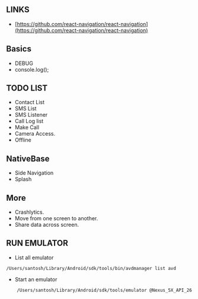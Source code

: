 ## LINKS
* [https://github.com/react-navigation/react-navigation](https://github.com/react-navigation/react-navigation)


## Basics
* DEBUG
* console.log();

## TODO LIST 
* Contact List
* SMS List
* SMS Listener
* Call Log list
* Make Call
* Camera Access.
* Offline

## NativeBase
* Side Navigation
* Splash 

## More
* Crashlytics. 
* Move from one screen to another. 
* Share data across screen.


## RUN EMULATOR
* List all emulator
```
/Users/santosh/Library/Android/sdk/tools/bin/avdmanager list avd
```

* Start an emulator
```
    /Users/santosh/Library/Android/sdk/tools/emulator @Nexus_5X_API_26
```
